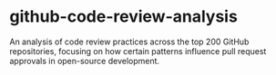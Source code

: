 # github-code-review-analysis
An analysis of code review practices across the top 200 GitHub repositories, focusing on how certain patterns influence pull request approvals in open-source development.
